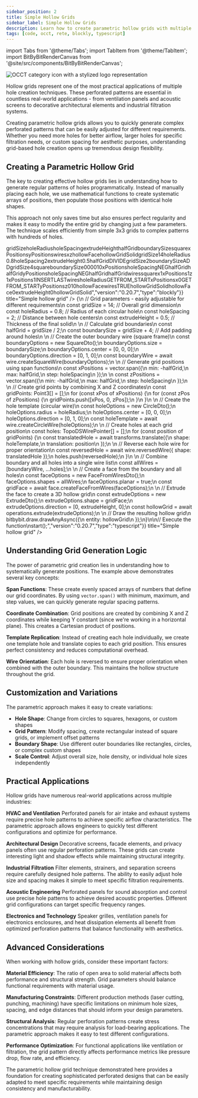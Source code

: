 ```yaml
---
sidebar_position: 2
title: Simple Hollow Grids
sidebar_label: Simple Hollow Grids
description: Learn how to create parametric hollow grids with multiple holes arranged in regular patterns for applications like ventilation panels, perforated sheets, and decorative screens.
tags: [code, occt, rete, blockly, typescript]
---
```


import Tabs from '@theme/Tabs';
import TabItem from '@theme/TabItem';
import BitByBitRenderCanvas from '@site/src/components/BitByBitRenderCanvas';

<img 
  class="category-icon-small" 
  src="https://s.bitbybit.dev/assets/icons/white/occt-icon.svg" 
  alt="OCCT category icon with a stylized logo representation" 
  title="OCCT category icon" />

Hollow grids represent one of the most practical applications of multiple hole creation techniques. These perforated patterns are essential in countless real-world applications - from ventilation panels and acoustic screens to decorative architectural elements and industrial filtration systems.

Creating parametric hollow grids allows you to quickly generate complex perforated patterns that can be easily adjusted for different requirements. Whether you need more holes for better airflow, larger holes for specific filtration needs, or custom spacing for aesthetic purposes, understanding grid-based hole creation opens up tremendous design flexibility.

## Creating a Parametric Hollow Grid

The key to creating effective hollow grids lies in understanding how to generate regular patterns of holes programmatically. Instead of manually placing each hole, we use mathematical functions to create systematic arrays of positions, then populate those positions with identical hole shapes.

This approach not only saves time but also ensures perfect regularity and makes it easy to modify the entire grid by changing just a few parameters. The technique scales efficiently from simple 3x3 grids to complex patterns with hundreds of holes.

<Tabs groupId="simple-holes-live-examples">
<TabItem value="rete" label="Rete">
    <BitByBitRenderCanvas
    requireManualStart={true}
    script={{"script":"{\"id\":\"rete-v2-json\",\"nodes\":{\"4b29b03378383afa\":{\"id\":\"4b29b03378383afa\",\"name\":\"bitbybit.occt.shapes.wire.createCircleWire\",\"customName\":\"circle wire\",\"async\":true,\"drawable\":true,\"data\":{\"genericNodeData\":{\"hide\":true,\"oneOnOne\":false,\"flatten\":0,\"forceExecution\":false},\"radius\":0.8,\"center\":[0,0,0],\"direction\":[0,1,0]},\"inputs\":{},\"position\":[508.4205773750531,128.0777379671664]},\"2f3a1f33475f776f\":{\"id\":\"2f3a1f33475f776f\",\"name\":\"bitbybit.vector.span\",\"customName\":\"span\",\"async\":false,\"drawable\":false,\"data\":{\"genericNodeData\":{\"hide\":false,\"oneOnOne\":false,\"flatten\":0,\"forceExecution\":false},\"step\":2,\"min\":-10,\"max\":10},\"inputs\":{\"min\":{\"connections\":[{\"node\":\"d515c5de4782becc\",\"output\":\"result\",\"data\":{}}]},\"max\":{\"connections\":[{\"node\":\"10e30ee40f79b0ae\",\"output\":\"result\",\"data\":{}}]}},\"position\":[506.232234954834,570.2769775390625]},\"2823a45a24b2c78e\":{\"id\":\"2823a45a24b2c78e\",\"name\":\"bitbybit.vector.span\",\"customName\":\"span\",\"async\":false,\"drawable\":false,\"data\":{\"genericNodeData\":{\"hide\":false,\"oneOnOne\":false,\"flatten\":0,\"forceExecution\":false},\"step\":2,\"min\":-10,\"max\":10},\"inputs\":{\"min\":{\"connections\":[{\"node\":\"d515c5de4782becc\",\"output\":\"result\",\"data\":{}}]},\"max\":{\"connections\":[{\"node\":\"10e30ee40f79b0ae\",\"output\":\"result\",\"data\":{}}]}},\"position\":[510.88981013976456,941.1754150390625]},\"eeba6fde2dddcd4b\":{\"id\":\"eeba6fde2dddcd4b\",\"name\":\"bitbybit.vector.vectorXYZ\",\"customName\":\"vector xyz\",\"async\":false,\"drawable\":true,\"data\":{\"genericNodeData\":{\"hide\":true,\"oneOnOne\":false,\"flatten\":0,\"forceExecution\":false},\"x\":0,\"y\":0,\"z\":0},\"inputs\":{\"x\":{\"connections\":[{\"node\":\"8376a1838fd3a8ff\",\"output\":\"result\",\"data\":{}}]},\"z\":{\"connections\":[{\"node\":\"7421489c641c87bf\",\"output\":\"result\",\"data\":{}}]}},\"position\":[1367.4460929204372,748.9437379500662]},\"8376a1838fd3a8ff\":{\"id\":\"8376a1838fd3a8ff\",\"name\":\"bitbybit.lists.flatten\",\"customName\":\"flatten\",\"data\":{\"nrLevels\":1},\"inputs\":{\"list\":{\"connections\":[{\"node\":\"2f3a1f33475f776f\",\"output\":\"result\",\"data\":{}}]}},\"position\":[886.7919918118296,606.8678369326631]},\"7421489c641c87bf\":{\"id\":\"7421489c641c87bf\",\"name\":\"bitbybit.lists.flatten\",\"customName\":\"flatten\",\"data\":{\"nrLevels\":1},\"inputs\":{\"list\":{\"connections\":[{\"node\":\"2823a45a24b2c78e\",\"output\":\"result\",\"data\":{}}]}},\"position\":[889.9942177036453,980.1436873728675]},\"a4bdf3794a8ee616\":{\"id\":\"a4bdf3794a8ee616\",\"name\":\"bitbybit.occt.transforms.translate\",\"customName\":\"translate\",\"async\":true,\"drawable\":true,\"data\":{\"genericNodeData\":{\"hide\":true,\"oneOnOne\":false,\"flatten\":0,\"forceExecution\":false},\"translation\":[0,0,0]},\"inputs\":{\"translation\":{\"connections\":[{\"node\":\"eeba6fde2dddcd4b\",\"output\":\"result\",\"data\":{}}]},\"shape\":{\"connections\":[{\"node\":\"4b29b03378383afa\",\"output\":\"result\",\"data\":{}}]}},\"position\":[1859.178437356446,447.99601054907833]},\"04abede3b58aacd6\":{\"id\":\"04abede3b58aacd6\",\"name\":\"bitbybit.occt.shapes.wire.createSquareWire\",\"customName\":\"square wire\",\"async\":true,\"drawable\":true,\"data\":{\"genericNodeData\":{\"hide\":true,\"oneOnOne\":false,\"flatten\":0,\"forceExecution\":false},\"size\":1,\"center\":[0,0,0],\"direction\":[0,1,0]},\"inputs\":{\"size\":{\"connections\":[{\"node\":\"53d2c3623e2cc333\",\"output\":\"result\",\"data\":{}}]}},\"position\":[499.19399512863697,-268.5313972451714]},\"cee31da5c8337b91\":{\"id\":\"cee31da5c8337b91\",\"name\":\"bitbybit.math.numberSlider\",\"customName\":\"number slider\",\"data\":{\"options\":{\"min\":10,\"max\":20,\"step\":2,\"width\":350,\"updateOnDrag\":false},\"number\":14},\"inputs\":{},\"position\":[-1333.2955042169851,522.2420083139696]},\"10e30ee40f79b0ae\":{\"id\":\"10e30ee40f79b0ae\",\"name\":\"bitbybit.math.divide\",\"customName\":\"divide\",\"async\":false,\"drawable\":false,\"data\":{\"genericNodeData\":{\"hide\":false,\"oneOnOne\":false,\"flatten\":0,\"forceExecution\":false},\"first\":1,\"second\":2},\"inputs\":{\"first\":{\"connections\":[{\"node\":\"cee31da5c8337b91\",\"output\":\"result\",\"data\":{}}]}},\"position\":[-752.137097650796,650.0851220211472]},\"d515c5de4782becc\":{\"id\":\"d515c5de4782becc\",\"name\":\"bitbybit.math.negate\",\"customName\":\"negate\",\"async\":false,\"drawable\":false,\"data\":{\"genericNodeData\":{\"hide\":false,\"oneOnOne\":false,\"flatten\":0,\"forceExecution\":false},\"number\":1},\"inputs\":{\"number\":{\"connections\":[{\"node\":\"10e30ee40f79b0ae\",\"output\":\"result\",\"data\":{}}]}},\"position\":[-311.276400649915,977.6118653880262]},\"53d2c3623e2cc333\":{\"id\":\"53d2c3623e2cc333\",\"name\":\"bitbybit.math.add\",\"customName\":\"add\",\"async\":false,\"drawable\":false,\"data\":{\"genericNodeData\":{\"hide\":false,\"oneOnOne\":false,\"flatten\":0,\"forceExecution\":false},\"first\":1,\"second\":4},\"inputs\":{\"first\":{\"connections\":[{\"node\":\"cee31da5c8337b91\",\"output\":\"result\",\"data\":{}}]}},\"position\":[29.246069129951806,31.313856021349885]},\"ffd9246adbc265f0\":{\"id\":\"ffd9246adbc265f0\",\"name\":\"bitbybit.lists.createList\",\"customName\":\"create list\",\"data\":{},\"inputs\":{\"listElements\":{\"connections\":[{\"node\":\"04abede3b58aacd6\",\"output\":\"result\",\"data\":{}},{\"node\":\"3049919c9e8630e9\",\"output\":\"result\",\"data\":{}}]}},\"position\":[3188.1758459648963,-235.62296468351784]},\"3049919c9e8630e9\":{\"id\":\"3049919c9e8630e9\",\"name\":\"bitbybit.lists.flatten\",\"customName\":\"flatten\",\"data\":{\"nrLevels\":1},\"inputs\":{\"list\":{\"connections\":[{\"node\":\"fa79f1c960c5a1b7\",\"output\":\"result\",\"data\":{}}]}},\"position\":[2640.6065935833612,488.4733267556971]},\"0660179313a0c37d\":{\"id\":\"0660179313a0c37d\",\"name\":\"bitbybit.occt.shapes.face.createFaceFromWires\",\"customName\":\"face from wires\",\"async\":true,\"drawable\":true,\"data\":{\"genericNodeData\":{\"hide\":true,\"oneOnOne\":false,\"flatten\":0,\"forceExecution\":false},\"planar\":true},\"inputs\":{\"shapes\":{\"connections\":[{\"node\":\"ffd9246adbc265f0\",\"output\":\"list\",\"data\":{}}]}},\"position\":[3795.4692022382096,-276.3540693508603]},\"fa79f1c960c5a1b7\":{\"id\":\"fa79f1c960c5a1b7\",\"name\":\"bitbybit.occt.shapes.wire.reversedWire\",\"customName\":\"reversed wire\",\"async\":true,\"drawable\":true,\"data\":{\"genericNodeData\":{\"hide\":true,\"oneOnOne\":false,\"flatten\":0,\"forceExecution\":false}},\"inputs\":{\"shape\":{\"connections\":[{\"node\":\"a4bdf3794a8ee616\",\"output\":\"result\",\"data\":{}}]}},\"position\":[2247.1179664764545,448.1771670504505]},\"d3f1c42c891fafc3\":{\"id\":\"d3f1c42c891fafc3\",\"name\":\"bitbybit.occt.operations.extrude\",\"customName\":\"extrude\",\"async\":true,\"drawable\":true,\"data\":{\"genericNodeData\":{\"hide\":false,\"oneOnOne\":false,\"flatten\":0,\"forceExecution\":false},\"direction\":[0,1,0]},\"inputs\":{\"shape\":{\"connections\":[{\"node\":\"0660179313a0c37d\",\"output\":\"result\",\"data\":{}}]},\"direction\":{\"connections\":[{\"node\":\"c1928e3c1e0c9053\",\"output\":\"result\",\"data\":{}}]}},\"position\":[4218.7991259121745,-278.00706647939234]},\"c1928e3c1e0c9053\":{\"id\":\"c1928e3c1e0c9053\",\"name\":\"bitbybit.vector.vectorXYZ\",\"customName\":\"vector xyz\",\"async\":false,\"drawable\":true,\"data\":{\"genericNodeData\":{\"hide\":true,\"oneOnOne\":false,\"flatten\":0,\"forceExecution\":false},\"x\":0,\"y\":0.5,\"z\":0},\"inputs\":{},\"position\":[3791.181424976882,45.51476785730863]}}}","version":"0.20.7","type":"rete"}}
    title="Simple hollow grid"
    />
</TabItem>
<TabItem value="blockly" label="Blockly">
  <BitByBitRenderCanvas
    requireManualStart={true}
    script={{"script":"<xml xmlns=\"https://developers.google.com/blockly/xml\"><variables><variable id=\"6F`Np~ypbUBNlh@A]Pc-\">gridSize</variable><variable id=\")kRAQ;E}Z$({Oj)yYrHa\">holeRadius</variable><variable id=\"pkQd|q.9+UG=fne#yFRB\">holeSpacing</variable><variable id=\"JeFUbK(d5G2~~O^e^uuf\">extrudeHeight</variable><variable id=\";E/]{U*qM)iiz,X*g:Z:\">halfGrid</variable><variable id=\"%hUZTd{3LoA$*O.~dmH$\">boundarySize</variable><variable id=\"p@ScEkK_$pWJ|N}dJa{I\">square</variable><variable id=\":w7z|:/z^8|p.YjaQ:7p\">xPositions</variable><variable id=\"fZ2PI*~sO^1-{Myd[f1$\">yPositions</variable><variable id=\"G*;ZvM(M9Fk~bwE2{~tj\">wires</variable><variable id=\"ATM3t~Q6Z*5)3|`.7x3I\">x</variable><variable id=\"H|aSnxVA5?b_gK{Bnc6=\">z</variable><variable id=\"!gV?#E/M;)lO_*zVSz{J\">hollowFace</variable><variable id=\"AXgdZ/Ns#N~#Ice@804,\">hollowGridSolid</variable></variables><block type=\"variables_set\" id=\"%Dt#[h}*ZESujNIxMXVp\" x=\"-173\" y=\"-152\"><field name=\"VAR\" id=\"6F`Np~ypbUBNlh@A]Pc-\">gridSize</field><value name=\"VALUE\"><block type=\"math_number\" id=\"43lgpUPhO[rTR5[Z[[|g\"><field name=\"NUM\">14</field></block></value><next><block type=\"variables_set\" id=\"7A_9qe4fPDs_Lktms~r!\"><field name=\"VAR\" id=\")kRAQ;E}Z$({Oj)yYrHa\">holeRadius</field><value name=\"VALUE\"><block type=\"math_number\" id=\"tL~`;[yL-([3X=}07PAe\"><field name=\"NUM\">0.8</field></block></value><next><block type=\"variables_set\" id=\"uDm,+q|,*9u1BH/v~FZ(\"><field name=\"VAR\" id=\"pkQd|q.9+UG=fne#yFRB\">holeSpacing</field><value name=\"VALUE\"><block type=\"math_number\" id=\"^Ng(/V*W,HM@Lyu}f5}8\"><field name=\"NUM\">2</field></block></value><next><block type=\"variables_set\" id=\"Du)l-1+D+:O9di4p}c+{\"><field name=\"VAR\" id=\"JeFUbK(d5G2~~O^e^uuf\">extrudeHeight</field><value name=\"VALUE\"><block type=\"math_number\" id=\"V*}ld#V^0fp;kZ7O[2z(\"><field name=\"NUM\">0.5</field></block></value><next><block type=\"variables_set\" id=\"yu.X;`~5VOh5te.QtW(g\"><field name=\"VAR\" id=\";E/]{U*qM)iiz,X*g:Z:\">halfGrid</field><value name=\"VALUE\"><block type=\"math_arithmetic\" id=\"qqJ9kLo[e8tHGk~)I$8l\"><field name=\"OP\">DIVIDE</field><value name=\"A\"><block type=\"variables_get\" id=\"u)HH3d@T^bU^,P9+fZ@V\"><field name=\"VAR\" id=\"6F`Np~ypbUBNlh@A]Pc-\">gridSize</field></block></value><value name=\"B\"><block type=\"math_number\" id=\"ul6m|,`NqKjupq-PyP{{\"><field name=\"NUM\">2</field></block></value></block></value><next><block type=\"variables_set\" id=\"S]BPYK{okH/Mf|gZ%8vN\"><field name=\"VAR\" id=\"%hUZTd{3LoA$*O.~dmH$\">boundarySize</field><value name=\"VALUE\"><block type=\"math_arithmetic\" id=\"3c}!freamJYb49;5i06A\"><field name=\"OP\">ADD</field><value name=\"A\"><block type=\"variables_get\" id=\"IX=MvrgJhyJL%)*De~KY\"><field name=\"VAR\" id=\"6F`Np~ypbUBNlh@A]Pc-\">gridSize</field></block></value><value name=\"B\"><block type=\"math_number\" id=\"u,!pV3ny!gnEf3gH8+c5\"><field name=\"NUM\">4</field></block></value></block></value><next><block type=\"variables_set\" id=\"X2*q?Bea~T*Af=;Kzd#X\"><field name=\"VAR\" id=\"p@ScEkK_$pWJ|N}dJa{I\">square</field><value name=\"VALUE\"><block type=\"bitbybit.occt.shapes.wire.createSquareWire\" id=\"%OXpY/pbhV+KVY.fQ:o?\"><value name=\"Size\"><block type=\"variables_get\" id=\")yel18{SMXj+Sw#G.0(x\"><field name=\"VAR\" id=\"%hUZTd{3LoA$*O.~dmH$\">boundarySize</field></block></value><value name=\"Center\"><block type=\"bitbybit.point.pointXYZ\" id=\"iW}Oo`kIsXWTTr0v$L(v\"><value name=\"X\"><block type=\"math_number\" id=\"8;!d|bh%Jg:t-eTAHOzf\"><field name=\"NUM\">0</field></block></value><value name=\"Y\"><block type=\"math_number\" id=\".ht^$:%!dNJb%8-Ko2Ll\"><field name=\"NUM\">0</field></block></value><value name=\"Z\"><block type=\"math_number\" id=\"4qglp7RE-bPIku-t(Rzs\"><field name=\"NUM\">0</field></block></value></block></value><value name=\"Direction\"><block type=\"bitbybit.vector.vectorXYZ\" id=\"X|)svsEJ6[$?.T#5RaMr\"><value name=\"X\"><block type=\"math_number\" id=\"c|YCK@LcT-0:wQrk1MrL\"><field name=\"NUM\">0</field></block></value><value name=\"Y\"><block type=\"math_number\" id=\"jZT1E):pM4KAJrw?rk|Q\"><field name=\"NUM\">1</field></block></value><value name=\"Z\"><block type=\"math_number\" id=\"]igGR:nUoNJm1@O)9[)3\"><field name=\"NUM\">0</field></block></value></block></value></block></value><next><block type=\"variables_set\" id=\"2d/|s$90/Q-IFlIaVmIh\"><field name=\"VAR\" id=\":w7z|:/z^8|p.YjaQ:7p\">xPositions</field><value name=\"VALUE\"><block type=\"bitbybit.vector.span\" id=\"ZzWofT[(7PbUxD,^XOPw\"><value name=\"Step\"><block type=\"variables_get\" id=\"J@EUV7!aD+K,(NOPZWB7\"><field name=\"VAR\" id=\"pkQd|q.9+UG=fne#yFRB\">holeSpacing</field></block></value><value name=\"Min\"><block type=\"math_single\" id=\";j@Z)$$sf_fXMq6vZp|W\"><field name=\"OP\">NEG</field><value name=\"NUM\"><block type=\"variables_get\" id=\"^bbfX8;Dh)$S9L$`s6Xh\"><field name=\"VAR\" id=\";E/]{U*qM)iiz,X*g:Z:\">halfGrid</field></block></value></block></value><value name=\"Max\"><block type=\"variables_get\" id=\"Rontc8f2~Ubnk%%LZKjR\"><field name=\"VAR\" id=\";E/]{U*qM)iiz,X*g:Z:\">halfGrid</field></block></value></block></value><next><block type=\"variables_set\" id=\"q(GNExV:xe3TU+iajAw|\"><field name=\"VAR\" id=\"fZ2PI*~sO^1-{Myd[f1$\">yPositions</field><value name=\"VALUE\"><block type=\"bitbybit.vector.span\" id=\"Y_*Oy`*9.~O%1C5L{s;H\"><value name=\"Step\"><block type=\"variables_get\" id=\"*W1a?2q:0Bvl5,!R$/If\"><field name=\"VAR\" id=\"pkQd|q.9+UG=fne#yFRB\">holeSpacing</field></block></value><value name=\"Min\"><block type=\"math_single\" id=\"FgY~B@U1B`a^Lv@T%+f)\"><field name=\"OP\">NEG</field><value name=\"NUM\"><block type=\"variables_get\" id=\"OKH0OD9PzX)yPxfqd0fq\"><field name=\"VAR\" id=\";E/]{U*qM)iiz,X*g:Z:\">halfGrid</field></block></value></block></value><value name=\"Max\"><block type=\"variables_get\" id=\"z9`R@cb=5l.N{-PG|p0o\"><field name=\"VAR\" id=\";E/]{U*qM)iiz,X*g:Z:\">halfGrid</field></block></value></block></value><next><block type=\"variables_set\" id=\"Y95)f=bBF!$lB:w|nrhC\"><field name=\"VAR\" id=\"G*;ZvM(M9Fk~bwE2{~tj\">wires</field><value name=\"VALUE\"><block type=\"lists_create_with\" id=\"@0l/;%|[6UI4/-rH3*GR\"><mutation items=\"1\"></mutation><value name=\"ADD0\"><block type=\"variables_get\" id=\"e2n%k{AL!.JQb~pYAFm=\"><field name=\"VAR\" id=\"p@ScEkK_$pWJ|N}dJa{I\">square</field></block></value></block></value><next><block type=\"controls_for\" id=\"2SFR;af9bS5(qQ7Qs!9@\"><field name=\"VAR\" id=\"ATM3t~Q6Z*5)3|`.7x3I\">x</field><value name=\"FROM\"><block type=\"math_number\" id=\"OzXK~Ph(Zsul7`WWiO)z\"><field name=\"NUM\">1</field></block></value><value name=\"TO\"><block type=\"lists_length\" id=\"dDjf;-zocOXnF6oh.=,/\"><value name=\"VALUE\"><block type=\"variables_get\" id=\"T]0!^3vlnB;sKn2AUrC~\"><field name=\"VAR\" id=\":w7z|:/z^8|p.YjaQ:7p\">xPositions</field></block></value></block></value><value name=\"BY\"><block type=\"math_number\" id=\"9=zk=nJxZh)+?^xdK|I3\"><field name=\"NUM\">1</field></block></value><statement name=\"DO\"><block type=\"controls_for\" id=\"Ba^n.mFQ0Oa(E-4]gqHM\"><field name=\"VAR\" id=\"H|aSnxVA5?b_gK{Bnc6=\">z</field><value name=\"FROM\"><block type=\"math_number\" id=\";vyN~7*i3ckDJju`N?y^\"><field name=\"NUM\">1</field></block></value><value name=\"TO\"><block type=\"lists_length\" id=\"X?G_{n5daDr+KF?T@#qR\"><value name=\"VALUE\"><block type=\"variables_get\" id=\"jsI51m-zy]sCnAj)O3B/\"><field name=\"VAR\" id=\":w7z|:/z^8|p.YjaQ:7p\">xPositions</field></block></value></block></value><value name=\"BY\"><block type=\"math_number\" id=\"Cyb?Xr[??U.NoXj5)kMu\"><field name=\"NUM\">1</field></block></value><statement name=\"DO\"><block type=\"lists_setIndex\" id=\"iT$v-8xn@y5d)+UkIZb7\"><mutation at=\"false\"></mutation><field name=\"MODE\">INSERT</field><field name=\"WHERE\">LAST</field><value name=\"LIST\"><block type=\"variables_get\" id=\"i!QpNorOd__/vYx9ws^:\"><field name=\"VAR\" id=\"G*;ZvM(M9Fk~bwE2{~tj\">wires</field></block></value><value name=\"TO\"><block type=\"bitbybit.occt.shapes.wire.reversedWire\" id=\"jgd.WR.i[/nAE{:aMdnz\"><value name=\"Shape\"><block type=\"bitbybit.occt.shapes.wire.createCircleWire\" id=\"(CUg8O@S%GHfRC,h;Di}\"><value name=\"Radius\"><block type=\"variables_get\" id=\"pEMXGKi}:BV/R/R|D8Z-\"><field name=\"VAR\" id=\")kRAQ;E}Z$({Oj)yYrHa\">holeRadius</field></block></value><value name=\"Center\"><block type=\"lists_create_with\" id=\"kl!|;/q4=R}pA^_d7pgh\"><mutation items=\"3\"></mutation><value name=\"ADD0\"><block type=\"lists_getIndex\" id=\"#Ve27I~#xjSV_X`Fa-2Y\"><mutation statement=\"false\" at=\"true\"></mutation><field name=\"MODE\">GET</field><field name=\"WHERE\">FROM_START</field><value name=\"VALUE\"><block type=\"variables_get\" id=\"ITsR`Q(y.NzR6y!g^-X8\"><field name=\"VAR\" id=\":w7z|:/z^8|p.YjaQ:7p\">xPositions</field></block></value><value name=\"AT\"><block type=\"variables_get\" id=\"VMCcs/h~5uS4j]H$ZhF[\"><field name=\"VAR\" id=\"ATM3t~Q6Z*5)3|`.7x3I\">x</field></block></value></block></value><value name=\"ADD1\"><block type=\"math_number\" id=\"N@iqd3*bSbmEl*,o^SR@\"><field name=\"NUM\">0</field></block></value><value name=\"ADD2\"><block type=\"lists_getIndex\" id=\"a|:KC(G3!lqZgI4[D4x^\"><mutation statement=\"false\" at=\"true\"></mutation><field name=\"MODE\">GET</field><field name=\"WHERE\">FROM_START</field><value name=\"VALUE\"><block type=\"variables_get\" id=\"~j$Z09Igb{D3jiZKi!6+\"><field name=\"VAR\" id=\"fZ2PI*~sO^1-{Myd[f1$\">yPositions</field></block></value><value name=\"AT\"><block type=\"variables_get\" id=\"LSoI4GMzpAMOiuI:NUw?\"><field name=\"VAR\" id=\"H|aSnxVA5?b_gK{Bnc6=\">z</field></block></value></block></value></block></value><value name=\"Direction\"><block type=\"bitbybit.vector.vectorXYZ\" id=\"GkyW3DVl-F77odPKoaBy\"><value name=\"X\"><block type=\"math_number\" id=\"Jjch(npme{{2/$YE:OMF\"><field name=\"NUM\">0</field></block></value><value name=\"Y\"><block type=\"math_number\" id=\"FtS1yl0AFn`]k3h1t%)F\"><field name=\"NUM\">1</field></block></value><value name=\"Z\"><block type=\"math_number\" id=\"v/T,t_?cGfrr5RED9HoY\"><field name=\"NUM\">0</field></block></value></block></value></block></value></block></value></block></statement></block></statement><next><block type=\"variables_set\" id=\"B9:WYyZzUPx[#GcYglhr\"><field name=\"VAR\" id=\"!gV?#E/M;)lO_*zVSz{J\">hollowFace</field><value name=\"VALUE\"><block type=\"bitbybit.occt.shapes.face.createFaceFromWires\" id=\"xYPi;$Jrr!cExM#Si{*#\"><value name=\"Shapes\"><block type=\"variables_get\" id=\"6kBz!lj+]7N;C%sIHo1V\"><field name=\"VAR\" id=\"G*;ZvM(M9Fk~bwE2{~tj\">wires</field></block></value><value name=\"Planar\"><block type=\"logic_boolean\" id=\"gWZDxUfpMpgl{z;$P;3t\"><field name=\"BOOL\">TRUE</field></block></value></block></value><next><block type=\"variables_set\" id=\".8PK^S=!fRx{;x-WEgt/\"><field name=\"VAR\" id=\"AXgdZ/Ns#N~#Ice@804,\">hollowGridSolid</field><value name=\"VALUE\"><block type=\"bitbybit.occt.operations.extrude\" id=\"c,b[HG%zR/5_hHW2+s[N\"><value name=\"Shape\"><block type=\"variables_get\" id=\":;=wRE#%n1]/fy?e]tSq\"><field name=\"VAR\" id=\"!gV?#E/M;)lO_*zVSz{J\">hollowFace</field></block></value><value name=\"Direction\"><block type=\"bitbybit.vector.vectorXYZ\" id=\"H{LAh+W|@DGp70M?7/c,\"><value name=\"X\"><block type=\"math_number\" id=\"p9QU:zZ[/C;My^_:7)uV\"><field name=\"NUM\">0</field></block></value><value name=\"Y\"><block type=\"variables_get\" id=\"/Sx:S^aGHvur4$g(q7vh\"><field name=\"VAR\" id=\"JeFUbK(d5G2~~O^e^uuf\">extrudeHeight</field></block></value><value name=\"Z\"><block type=\"math_number\" id=\"rO/_Y[Y8n$S)DL@pFe]R\"><field name=\"NUM\">0</field></block></value></block></value></block></value><next><block type=\"bitbybit.draw.drawAnyAsyncNoReturn\" id=\"{z{5*6Jp2)@B2TEfL/O^\"><value name=\"Entity\"><block type=\"variables_get\" id=\"e#fu)T7xUL8r!|83-TF3\"><field name=\"VAR\" id=\"AXgdZ/Ns#N~#Ice@804,\">hollowGridSolid</field></block></value></block></next></block></next></block></next></block></next></block></next></block></next></block></next></block></next></block></next></block></next></block></next></block></next></block></next></block></xml>","version":"0.20.7","type":"blockly"}}
    title="Simple hollow grid"
    />
</TabItem>
<TabItem value="typescript" label="TypeScript">
<BitByBitRenderCanvas
    requireManualStart={true}
    script={{"script":"// Import required DTOs for creating grids, shapes, and operations\nconst { SquareDto, CircleDto, FaceFromWiresDto, ExtrudeDto } = Bit.Inputs.OCCT;\n// Import type definitions for type safety\ntype Point3 = Bit.Inputs.Base.Point3;\ntype TopoDSWirePointer = Bit.Inputs.OCCT.TopoDSWirePointer;\ntype TopoDSFacePointer = Bit.Inputs.OCCT.TopoDSFacePointer;\n\n// Get access to OCCT modules and utility functions\nconst { wire, face } = bitbybit.occt.shapes;\nconst { operations, transforms } = bitbybit.occt;\nconst { vector } = bitbybit;\n\n// Define the main function to create a parametric hollow grid\nconst start = async () => {\n    // Grid parameters - easily adjustable for different requirements\n    const gridSize = 14;           // Overall grid dimension\n    const holeRadius = 0.8;        // Radius of each circular hole\n    const holeSpacing = 2;         // Distance between hole centers\n    const extrudeHeight = 0.5;     // Thickness of the final solid\n    \n    // Calculate grid boundaries\n    const halfGrid = gridSize / 2;\n    const boundarySize = gridSize + 4; // Add padding around holes\n    \n    // Create the outer boundary wire (square frame)\n    const boundaryOptions = new SquareDto();\n    boundaryOptions.size = boundarySize;\n    boundaryOptions.center = [0, 0, 0];\n    boundaryOptions.direction = [0, 1, 0];\n    const boundaryWire = await wire.createSquareWire(boundaryOptions);\n    \n    // Generate grid positions using span functions\n    const xPositions = vector.span({\n        min: -halfGrid,\n        max: halfGrid,\n        step: holeSpacing\n    });\n    \n    const zPositions = vector.span({\n        min: -halfGrid,\n        max: halfGrid,\n        step: holeSpacing\n    });\n    \n    // Create grid points by combining X and Z coordinates\n    const gridPoints: Point3[] = [];\n    for (const xPos of xPositions) {\n        for (const zPos of zPositions) {\n            gridPoints.push([xPos, 0, zPos]);\n        }\n    }\n    \n    // Create the hole template (circular wire)\n    const holeOptions = new CircleDto();\n    holeOptions.radius = holeRadius;\n    holeOptions.center = [0, 0, 0];\n    holeOptions.direction = [0, 1, 0];\n    const holeTemplate = await wire.createCircleWire(holeOptions);\n    \n    // Create holes at each grid position\n    const holes: TopoDSWirePointer[] = [];\n    for (const position of gridPoints) {\n        const translatedHole = await transforms.translate({\n            shape: holeTemplate,\n            translation: position\n        });\n        \n        // Reverse each hole wire for proper orientation\n        const reversedHole = await wire.reversedWire({ shape: translatedHole });\n        holes.push(reversedHole);\n    }\n    \n    // Combine boundary and all holes into a single wire list\n    const allWires = [boundaryWire, ...holes];\n    \n    // Create a face from the boundary and all holes\n    const faceOptions = new FaceFromWiresDto<TopoDSWirePointer>();\n    faceOptions.shapes = allWires;\n    faceOptions.planar = true;\n    const gridFace = await face.createFaceFromWires(faceOptions);\n    \n    // Extrude the face to create a 3D hollow grid\n    const extrudeOptions = new ExtrudeDto<TopoDSFacePointer>();\n    extrudeOptions.shape = gridFace;\n    extrudeOptions.direction = [0, extrudeHeight, 0];\n    const hollowGrid = await operations.extrude(extrudeOptions);\n    \n    // Draw the resulting hollow grid\n    bitbybit.draw.drawAnyAsync({\n        entity: hollowGrid\n    });\n}\n\n// Execute the function\nstart();","version":"0.20.7","type":"typescript"}}
    title="Simple hollow grid"
    />
</TabItem>
</Tabs>

## Understanding Grid Generation Logic

The power of parametric grid creation lies in understanding how to systematically generate positions. The example above demonstrates several key concepts:

**Span Functions**: These create evenly spaced arrays of numbers that define our grid coordinates. By using `vector.span()` with minimum, maximum, and step values, we can quickly generate regular spacing patterns.

**Coordinate Combination**: Grid positions are created by combining X and Z coordinates while keeping Y constant (since we're working in a horizontal plane). This creates a Cartesian product of positions.

**Template Replication**: Instead of creating each hole individually, we create one template hole and translate copies to each grid position. This ensures perfect consistency and reduces computational overhead.

**Wire Orientation**: Each hole is reversed to ensure proper orientation when combined with the outer boundary. This maintains the hollow structure throughout the grid.

## Customization and Variations

The parametric approach makes it easy to create variations:

- **Hole Shape**: Change from circles to squares, hexagons, or custom shapes
- **Grid Pattern**: Modify spacing, create rectangular instead of square grids, or implement offset patterns
- **Boundary Shape**: Use different outer boundaries like rectangles, circles, or complex custom shapes
- **Scale Control**: Adjust overall size, hole density, or individual hole sizes independently

## Practical Applications

Hollow grids have numerous real-world applications across multiple industries:

**HVAC and Ventilation**
Perforated panels for air intake and exhaust systems require precise hole patterns to achieve specific airflow characteristics. The parametric approach allows engineers to quickly test different configurations and optimize for performance.

**Architectural Design**
Decorative screens, facade elements, and privacy panels often use regular perforation patterns. These grids can create interesting light and shadow effects while maintaining structural integrity.

**Industrial Filtration**
Filter elements, strainers, and separation screens require carefully designed hole patterns. The ability to easily adjust hole size and spacing makes it simple to meet specific filtration requirements.

**Acoustic Engineering**
Perforated panels for sound absorption and control use precise hole patterns to achieve desired acoustic properties. Different grid configurations can target specific frequency ranges.

**Electronics and Technology**
Speaker grilles, ventilation panels for electronics enclosures, and heat dissipation elements all benefit from optimized perforation patterns that balance functionality with aesthetics.

## Advanced Considerations

When working with hollow grids, consider these important factors:

**Material Efficiency**: The ratio of open area to solid material affects both performance and structural strength. Grid parameters should balance functional requirements with material usage.

**Manufacturing Constraints**: Different production methods (laser cutting, punching, machining) have specific limitations on minimum hole sizes, spacing, and edge distances that should inform your design parameters.

**Structural Analysis**: Regular perforation patterns create stress concentrations that may require analysis for load-bearing applications. The parametric approach makes it easy to test different configurations.

**Performance Optimization**: For functional applications like ventilation or filtration, the grid pattern directly affects performance metrics like pressure drop, flow rate, and efficiency.

The parametric hollow grid technique demonstrated here provides a foundation for creating sophisticated perforated designs that can be easily adapted to meet specific requirements while maintaining design consistency and manufacturability.
